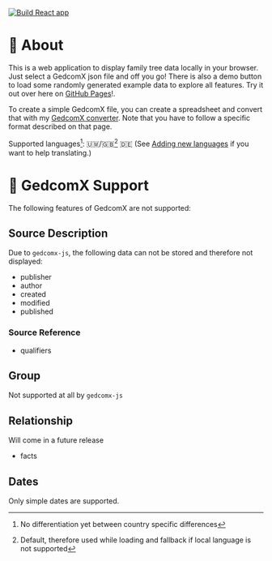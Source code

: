 [![Build React app](https://github.com/l0drex/family-tree/actions/workflows/build.yml/badge.svg)](https://github.com/l0drex/family-tree/actions/workflows/build.yml)

# 🌳 About

This is a web application to display family tree data locally in your browser.
Just select a GedcomX json file and off you go!
There is also a demo button to load some randomly generated example data to explore all features.
Try it out over here on [GitHub Pages](https://l0drex.github.io/family-tree/)!.

To create a simple GedcomX file, you can create a spreadsheet
and convert that with my [GedcomX converter](https://github.com/l0drex/csv_to_gedcomx).
Note that you have to follow a specific format described on that page.

Supported languages[^1]: 🇺🇲/🇬🇧[^2] 🇩🇪
(See [Adding new languages](https://github.com/l0drex/family-tree/wiki/Localization) if you want to help translating.)

[^1]: No differentiation yet between country specific differences
[^2]: Default, therefore used while loading and fallback if local language is not supported

# 🚧 GedcomX Support
The following features of GedcomX are not supported:

## Source Description
Due to `gedcomx-js`, the following data can not be stored and therefore not displayed:
- publisher
- author
- created
- modified
- published

### Source Reference
- qualifiers

## Group
Not supported at all by `gedcomx-js`

## Relationship
Will come in a future release
- facts

## Dates

Only simple dates are supported.
